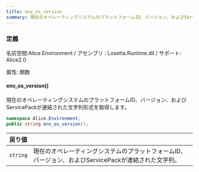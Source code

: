 ```yaml
---
title: env_os_version
summary: 現在のオペレーティングシステムのプラットフォームID、バージョン、およびServicePackが連結された文字列形式を取得します。
---
```

### 定義
名前空間:Alice.Environment / アセンブリ : Losetta.Runtime.dll / サポート: Alice2.0

属性: 関数

#### env_os_version()

現在のオペレーティングシステムのプラットフォームID、バージョン、およびServicePackが連結された文字列形式を取得します。

```cs title="AliceScript"
namespace Alice.Environment;
public string env_os_version();
```

|戻り値| |
|-|-|
|`string`|現在のオペレーティングシステムのプラットフォームID、バージョン、およびServicePackが連結された文字列。|